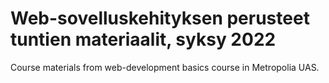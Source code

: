 # Web-sovelluskehityksen perusteet tuntien materiaalit, syksy 2022

Course materials from web-development basics course in Metropolia UAS.
